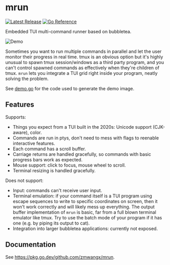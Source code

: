 # mrun

<p>
  <a href="https://github.com/zmwangx/mrun/releases"><img src="https://img.shields.io/github/release/zmwangx/mrun.svg" alt="Latest Release"></a>
  <a href="https://pkg.go.dev/github.com/zmwangx/mrun"><img src="https://pkg.go.dev/badge/github.com/zmwangx/mrun.svg" alt="Go Reference"></a>
</p>

Embedded TUI multi-command runner based on bubbletea.

![Demo](https://github.com/user-attachments/assets/936f906a-d069-4d04-810a-fc7812e29644)

Sometimes you want to run multiple commands in parallel and let the user monitor their progress in real time. tmux is an obvious option but it's highly unusual to spawn tmux session/windows as a third party program, and you can't control spawned commands as effectively when they're children of tmux. `mrun` lets you integrate a TUI grid right inside your program, neatly solving the problem.

See [demo.go](cmd/demo/demo.go) for the code used to generate the demo image.

## Features

Supports:

- Things you expect from a TUI built in the 2020s: Unicode support (CJK-aware), color.
- Commands are run in ptys, don't need to mess with flags to reenable interactive features.
- Each command has a scroll buffer.
- Carriage returns are handled gracefully, so commands with basic progress bars work as expected.
- Mouse support: click to focus, mouse wheel to scroll.
- Terminal resizing is handled gracefully.

Does not support:

- Input: commands can't receive user input.
- Terminal emulation: if your command itself is a TUI program using escape sequences to write to specific coordinates on screen, then it won't work correctly and will likely mess up everything. The output buffer implementation of `mrun` is basic, far from a full blown terminal emulator like tmux. Try to use the batch mode of your program if it has one (e.g. by piping its output to cat).
- Integration into larger bubbletea applications: currently not exposed.

## Documentation

See <https://pkg.go.dev/github.com/zmwangx/mrun>.
